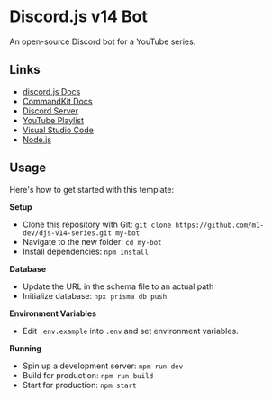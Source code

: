 # Discord.js v14 Bot

An open-source Discord bot for a YouTube series.

## Links

- [discord.js Docs](https://discord.js.org)
- [CommandKit Docs](https://commandkit.js.org)
- [Discord Server](https://discord.com/invite/amK8sjpp5M)
- [YouTube Playlist](https://youtube.com/playlist?list=PLIyfGwNKOLhQH1BUUWVwlmUT_zgoWrM4_&si=7jD8t_RRGW0HeA-w)
- [Visual Studio Code](https://code.visualstudio.com)
- [Node.js](https://nodejs.org)

## Usage

Here's how to get started with this template:

**Setup**

- Clone this repository with Git: `git clone https://github.com/m1-dev/djs-v14-series.git my-bot`
- Navigate to the new folder: `cd my-bot`
- Install dependencies: `npm install`

**Database**

- Update the URL in the schema file to an actual path
- Initialize database: `npx prisma db push`

**Environment Variables**

- Edit `.env.example` into `.env` and set environment variables.

**Running**

- Spin up a development server: `npm run dev`
- Build for production: `npm run build`
- Start for production: `npm start`
